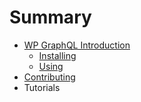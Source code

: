 # Summary

* [WP GraphQL Introduction](README.md)
   * [Installing](installing.md)
   * [Using](using.md)
* [Contributing](contributing.md)
* Tutorials

